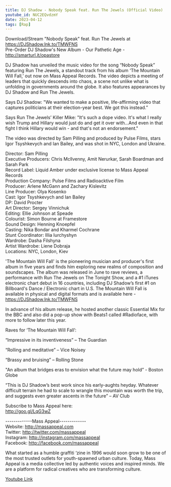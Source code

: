 ```yaml
---
title: DJ Shadow - Nobody Speak feat. Run The Jewels (Official Video)
youtube_id: NUC2EQvdzmY
date: 2023-04-12
tags: [Rap]
---
```

Download/Stream "Nobody Speak" feat. Run The Jewels at <https://DJShadow.lnk.to/TMWFNS>  
Pre-Order DJ Shadow's New Album - Our Pathetic Age - <http://smarturl.it/opastore>  

DJ Shadow has unveiled the music video for the song “Nobody Speak” featuring Run The Jewels, a standout track from his album ‘The Mountain Will Fall,’ out now on Mass Appeal Records.  The video depicts a meeting of leaders that quickly descends into chaos, a scene not unlike what is unfolding in governments around the globe.  It also features appearances by DJ Shadow and Run The Jewels.  
 
Says DJ Shadow: "We wanted to make a positive, life-affirming video that captures politicians at their election-year best.  We got this instead.”  
 
Says Run The Jewels’ Killer Mike: "It's such a dope video. It's what I really wish Trump and Hillary would just do and get it over with...And even in that fight I think Hillary would win - and that's not an endorsement."  
 
The video was directed by Sam Pilling and produced by Pulse Films, stars Igor Tsyshkevych and Ian Bailey, and was shot in NYC, London and Ukraine.  
 
Director: Sam Pilling  
Executive Producers: Chris Mcllvenny, Amit Nerurkar, Sarah Boardman and Sarah Park  
Record Label: Liquid Amber under exclusive license to Mass Appeal Records  
Production Company: Pulse Films and Radioacktive Film  
Producer: Arlene McGann and Zachary Kislevitz  
Line Producer: Olya Kosenko  
Cast: Igor Tsyshkevych and Ian Bailey  
DP: David Procter  
Art Director: Sergey Vinnichuk  
Editing: Ellie Johnson at Speade  
Colourist: Simon Bourne at  Framestore  
Sound Design: Henning Knoepfel  
Casting: Nika Bondar and Kharmel Cochrane  
Stunt Coordinator: Illia Iurchyshyn  
Wardrobe: Dasha Filshyna  
Artist Wardrobe: Liene Dobraja  
Locations: NYC, London, Kiev  
  
'The Mountain Will Fall' is the pioneering musician and producer's first album in five years and finds him exploring new realms of composition and soundscapes.  The album was released in June to rave reviews, a performance with Run The Jewels on The Tonight Show, and a #1 iTunes electronic chart debut in 16 countries, including DJ Shadow’s first #1 on Billboard's Dance / Electronic chart in U.S.   The Mountain Will Fall is available in physical and digital formats and is available here - <https://DJShadow.lnk.to/TMWFNS>  
 
In advance of his album release, he hosted another classic Essential Mix for the BBC and also did a pop-up show with Beats1 called #Radioface, with more to follow later this year.  

Raves for ‘The Mountain Will Fall’:  
 
“Impressive in its inventiveness” – The Guardian  
 
“Rolling and meditative” – Vice Noisey  
 
“Brassy and bruising” – Rolling Stone  
 
"An album that bridges eras to envision what the future may hold” - Boston Globe  
 
“This is DJ Shadow’s best work since his early-aughts heyday.  Whatever difficult terrain he had to scale to wrangle this mountain was worth the trip, and suggests even greater ascents in the future” – AV Club  
 

Subscribe to Mass Appeal here:  
http://goo.gl/LqG3wZ  

-------------Mass Appeal-------------  
Website: <http://massappeal.com>  
Twitter: <http://twitter.com/massappeal>  
Instagram: <http://instagram.com/massappeal>  
Facebook: <http://facebook.com/massappeal>  
  
What started as a humble graffiti ‘zine in 1996 would soon grow to be one of the most trusted outlets for youth-spawned urban culture. Today, Mass Appeal is a media collective led by authentic voices and inspired minds. We are a platform for radical creatives who are transforming culture.  

[Youtube Link](https://www.youtube.com/watch?v=NUC2EQvdzmY)  
